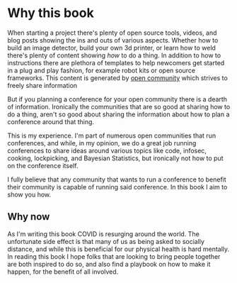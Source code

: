 # Why this book

When starting a project there's plenty of open source tools, videos, and blog posts showing the ins
and outs of various aspects. Whether how to build an
image detector, build your own 3d printer, or learn how to weld there's plenty of content showing
*how* to do a thing. In addition to how to instructions there are plethora of templates
to help newcomers get started in a plug and play fashion, for example robot kits or open source
frameworks. This content is generated by [open community](https://en.wikiversity.org/wiki/Open_community_approach)
which strives to freely share information

But if you planning a conference for your open community there is a dearth of information. 
Ironically the communities that are so good at sharing how to do a thing, aren't so good
about sharing the information about how to plan a conference around that thing.

This is my experience. I'm part of numerous open communities that run conferences, and while, in
my opinion, we do a great job running conferences to share ideas around various topics like code,
infosec, cooking, lockpicking, and Bayesian Statistics, but ironically not how to put on the
conference itself.

I fully believe that any community that wants to run a conference to benefit their community
is capable of running said conference. In this book I aim to show you how.

## Why now
As I'm writing this book COVID is resurging around the world. The unfortunate side effect is that
many of us as being asked to socially distance, and while this is beneficial for our physical health
is hard mentally. In reading this book I hope folks that are looking to bring people together
are both inspired to do so, and also find a playbook on how to make it happen, for the benefit
of all involved.


